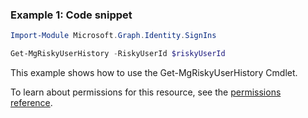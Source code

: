 ### Example 1: Code snippet

```powershell
Import-Module Microsoft.Graph.Identity.SignIns

Get-MgRiskyUserHistory -RiskyUserId $riskyUserId
```
This example shows how to use the Get-MgRiskyUserHistory Cmdlet.

To learn about permissions for this resource, see the [permissions reference](/graph/permissions-reference).

